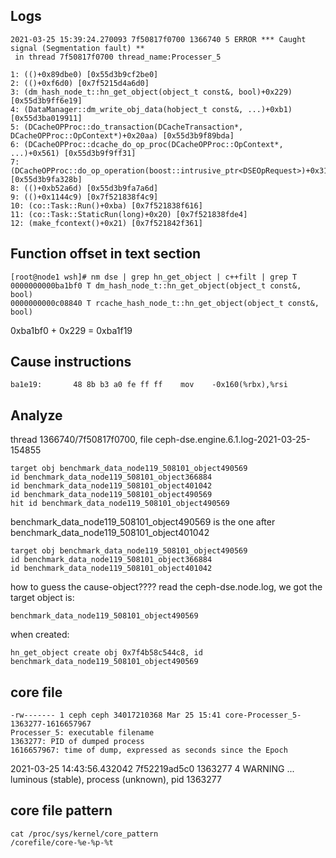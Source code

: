 ## Logs
```
2021-03-25 15:39:24.270093 7f50817f0700 1366740 5 ERROR *** Caught signal (Segmentation fault) **
 in thread 7f50817f0700 thread_name:Processer_5

1: (()+0x89dbe0) [0x55d3b9cf2be0]
2: (()+0xf6d0) [0x7f5215d4a6d0]
3: (dm_hash_node_t::hn_get_object(object_t const&, bool)+0x229) [0x55d3b9ff6e19]
4: (DataManager::dm_write_obj_data(hobject_t const&, ...)+0xb1) [0x55d3ba019911]
5: (DCacheOPProc::do_transaction(DCacheTransaction*, DCacheOPProc::OpContext*)+0x20aa) [0x55d3b9f89bda]
6: (DCacheOPProc::dcache_do_op_proc(DCacheOPProc::OpContext*, ...)+0x561) [0x55d3b9f9ff31]
7: (DCacheOPProc::do_op_operation(boost::intrusive_ptr<DSEOpRequest>)+0x314b) [0x55d3b9fa328b]
8: (()+0xb52a6d) [0x55d3b9fa7a6d]
9: (()+0x1144c9) [0x7f521838f4c9]
10: (co::Task::Run()+0xba) [0x7f521838f616]
11: (co::Task::StaticRun(long)+0x20) [0x7f521838fde4]
12: (make_fcontext()+0x21) [0x7f521842f361]
```
## Function offset in text section
```
[root@node1 wsh]# nm dse | grep hn_get_object | c++filt | grep T
0000000000ba1bf0 T dm_hash_node_t::hn_get_object(object_t const&, bool)
0000000000c08840 T rcache_hash_node_t::hn_get_object(object_t const&, bool)
```
0xba1bf0 + 0x229 = 0xba1f19

## Cause instructions
```
ba1e19:       48 8b b3 a0 fe ff ff    mov    -0x160(%rbx),%rsi
```

## Analyze
thread 1366740/7f50817f0700, file ceph-dse.engine.6.1.log-2021-03-25-154855
```
target obj benchmark_data_node119_508101_object490569
id benchmark_data_node119_508101_object366884
id benchmark_data_node119_508101_object401042
id benchmark_data_node119_508101_object490569
hit id benchmark_data_node119_508101_object490569
```

benchmark_data_node119_508101_object490569 is the one after benchmark_data_node119_508101_object401042
```
target obj benchmark_data_node119_508101_object490569
id benchmark_data_node119_508101_object366884
id benchmark_data_node119_508101_object401042
```
how to guess the cause-object???? read the ceph-dse.node.log, we got the target object is:
```
benchmark_data_node119_508101_object490569
```
when created:
```
hn_get_object create obj 0x7f4b58c544c8, id benchmark_data_node119_508101_object490569
```
## core file
```
-rw------- 1 ceph ceph 34017210368 Mar 25 15:41 core-Processer_5-1363277-1616657967
Processer_5: executable filename
1363277: PID of dumped process
1616657967: time of dump, expressed as seconds since the Epoch
```
2021-03-25 14:43:56.432042 7f52219ad5c0 1363277 4 WARNING ... luminous (stable), process (unknown), pid 1363277

## core file pattern
```
cat /proc/sys/kernel/core_pattern
/corefile/core-%e-%p-%t
```


